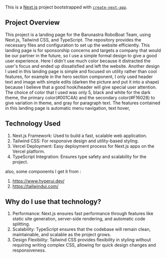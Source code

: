 This is a [Next.js](https://nextjs.org) project bootstrapped with [`create-next-app`](https://nextjs.org/docs/app/api-reference/cli/create-next-app).

## Project Overview

This project is a landing page  for the Barunastra RoboBoat Team, using Next.js, Tailwind CSS, and TypeScript. The repository provides the necessary files and configuration to set up the website efficiently. This landing page is for sponsorship concerns and targets a company that would be our partner in the future, so I use a simple formal design to give a good user experience. Here I didn't use much color because it distracted the user's focus and ended up dissatisfied and left the website. Another design I used in this landing page is simple and focused on utility rather than cool features, for example in the hero section component, I only used header text and image with simple edits (darken the picture and put it into a shape) because I believe that a good hook/header will give special user attention. The choice of color that I used was only 5, black and white for the dark theme, the primary color(#001C4A) and the secondary color(#F16028) to give variation in theme, and gray for paragraph text. The features contained in this landing page is automatic menu navigation, text hover, 

## Technology Used

1. Next.js Framework: Used to build a fast, scalable web application.
2. Tailwind CSS: For responsive design and utility-based styling.
3. Vercel Deployment: Easy deployment process for Next.js apps on the Vercel platform.
4. TypeScript Integration: Ensures type safety and scalability for the project.

also, some components I get it from :
1. https://www.hyperui.dev/
2. https://tailwindui.com/

## Why do I use that technology?

1. Performance: Next.js ensures fast performance through features like static site generation, server-side rendering, and automatic code splitting.
2. Scalability: TypeScript ensures that the codebase will remain clean, maintainable, and scalable as the project grows.
3. Design Flexibility: Tailwind CSS provides flexibility in styling without requiring writing complex CSS, allowing for quick design changes and responsiveness.
